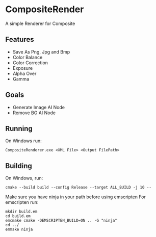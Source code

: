 # CompositeRender
A simple Renderer for Composite

## Features
 - Save As Png, Jpg and Bmp
 - Color Balance
 - Color Correction
 - Exposure
 - Alpha Over
 - Gamma

## Goals
 - Generate Image AI Node
 - Remove BG AI Node

## Running
On Windows run:
```
CompositeRenderer.exe <XML File> <Output FilePath>
```

## Building
On Windows, run:
```
cmake --build build --config Release --target ALL_BUILD -j 10 --
```
Make sure you have ninja in your path before using emscripten
For emscripten run:
```
mkdir build.em
cd build.em
emcmake cmake -DEMSCRIPTEN_BUILD=ON .. -G "ninja"
cd ../
emmake ninja
```